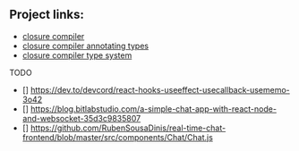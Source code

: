 <!-- @format -->

## Project links:

- [closure compiler](https://github.com/google/closure-compiler/wiki/Annotating-JavaScript-for-the-Closure-Compiler)
- [closure compiler annotating types](https://github.com/google/closure-compiler/wiki/Annotating-Types)
- [closure compiler type system](https://github.com/google/closure-compiler/wiki/Types-in-the-Closure-Type-System)

TODO

- [] https://dev.to/devcord/react-hooks-useeffect-usecallback-usememo-3o42
- [] https://blog.bitlabstudio.com/a-simple-chat-app-with-react-node-and-websocket-35d3c9835807
- [] https://github.com/RubenSousaDinis/real-time-chat-frontend/blob/master/src/components/Chat/Chat.js
